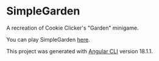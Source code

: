 # SimpleGarden

A recreation of Cookie Clicker's "Garden" minigame.

You can play SimpleGarden [here](https://mtcelestema.github.io/simplegarden/en-US/).

This project was generated with [Angular CLI](https://github.com/angular/angular-cli) version 18.1.1.
